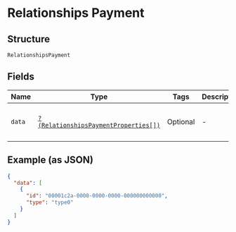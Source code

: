 
# Relationships Payment

## Structure

`RelationshipsPayment`

## Fields

| Name | Type | Tags | Description | Getter | Setter |
|  --- | --- | --- | --- | --- | --- |
| `data` | [`?(RelationshipsPaymentProperties[])`](../../doc/models/relationships-payment-properties.md) | Optional | - | getData(): ?array | setData(?array data): void |

## Example (as JSON)

```json
{
  "data": [
    {
      "id": "00001c2a-0000-0000-0000-000000000000",
      "type": "type0"
    }
  ]
}
```

